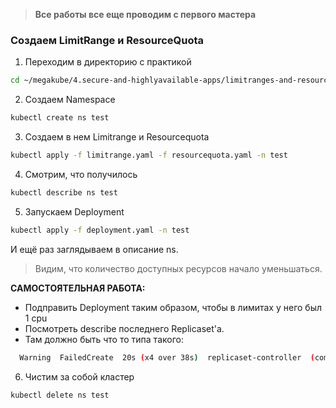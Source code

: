 > **Все работы все еще проводим с первого мастера**

### Создаем LimitRange и ResourceQuota

1) Переходим в директорию с практикой

```bash
cd ~/megakube/4.secure-and-highlyavailable-apps/limitranges-and-resourcequotas
```

2) Создаем Namespace

```bash
kubectl create ns test
```

3) Создаем в нем Limitrange и Resourcequota

```bash
kubectl apply -f limitrange.yaml -f resourcequota.yaml -n test
```

4) Смотрим, что получилось

```bash
kubectl describe ns test
```

5) Запускаем Deployment

```bash
kubectl apply -f deployment.yaml -n test
```

И ещё раз заглядываем в описание ns.

> Видим, что количество доступных ресурсов начало уменьшаться.

**САМОСТОЯТЕЛЬНАЯ РАБОТА:**
- Подправить Deployment таким образом, чтобы в лимитах у него был 1 cpu
- Посмотреть describe последнего Replicaset'а.
- Там должно быть что то типа такого:

```bash
  Warning  FailedCreate  20s (x4 over 38s)  replicaset-controller  (combined from similar events): Error creating: pods "nginx-6579b4dfb7-n7wmd" is forbidden: [maximum cpu usage per Container is 1, but limit is 2., cpu max limit to request ratio per Pod is 2, but provided ratio is 20.000000.]
```

6) Чистим за собой кластер
```bash
kubectl delete ns test
```
